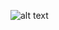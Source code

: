 ![alt text](<https://people.com/thmb/bHUHVDp056iy-uwjxIWVtQLH9f4=/1500x0/filters:no_upscale():max_bytes(150000):strip_icc():focal(779x560:781x562)/startled-cat-5-e1d007b13bf14746a4f4dfe369d6d6ce.jpg>)
